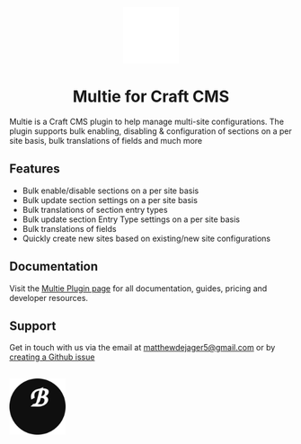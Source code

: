 <p align="center"><img src="src/icon-mask.svg" width="100" height="100" alt="Multie icon"></p>
<h1 align="center">Multie for Craft CMS</h1>

Multie is a Craft CMS plugin to help manage multi-site configurations. The plugin supports bulk enabling, disabling & configuration of sections on a per site basis, bulk translations of fields and much more

## Features
- Bulk enable/disable sections on a per site basis
- Bulk update section settings on a per site basis
- Bulk translations of section entry types
- Bulk update section Entry Type settings on a per site basis
- Bulk translations of fields
- Quickly create new sites based on existing/new site configurations

## Documentation
Visit the [Multie Plugin page](https://plugins.craftcms.com/multie) for all documentation, guides, pricing and developer resources.


## Support
Get in touch with us via the email at matthewdejager5@gmail.com or by [creating a Github issue](https://github.com/MattDeJager/Craft-Multie/issues)

<h2></h2>


<img width="100" src="src/boost.svg">


